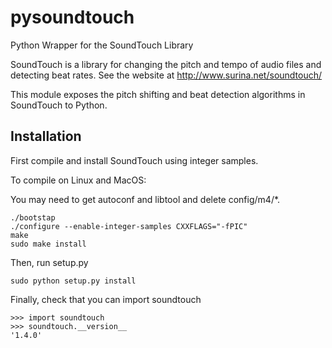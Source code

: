 pysoundtouch
============

Python Wrapper for the SoundTouch Library

SoundTouch is a library for changing the pitch and tempo of audio
files and detecting beat rates.  See the website at
http://www.surina.net/soundtouch/

This module exposes the pitch shifting and beat detection algorithms
in SoundTouch to Python.

Installation
------------

First compile and install SoundTouch using integer samples.

To compile on Linux and MacOS:

You may need to get autoconf and libtool and delete config/m4/*.

```
./bootstap
./configure --enable-integer-samples CXXFLAGS="-fPIC"
make
sudo make install
```

Then, run setup.py

```
sudo python setup.py install
```

Finally, check that you can import soundtouch

```
>>> import soundtouch
>>> soundtouch.__version__
'1.4.0'
```